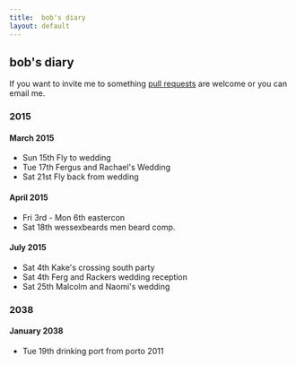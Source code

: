 ```yaml
---
title:  bob's diary
layout: default
---
```

## bob's diary ##

If you want to invite me to something [pull requests](https://github.com/rjw1/randomness.org.uk/blob/master/diary/index.md)
are welcome or you can email me.


### 2015 ###

#### March 2015 ####

* Sun 15th Fly to wedding
* Tue 17th Fergus and Rachael's Wedding
* Sat 21st Fly back from wedding

#### April 2015 ####

* Fri 3rd - Mon 6th eastercon 
* Sat 18th wessexbeards men beard comp.

#### July 2015 ####

* Sat 4th Kake's crossing south party
* Sat 4th Ferg and Rackers wedding reception
* Sat 25th Malcolm and Naomi's wedding

### 2038 ###

#### January 2038 ####

* Tue 19th drinking port from porto 2011

